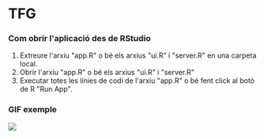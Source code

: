 # TFG

### Com obrir l'aplicació des de RStudio

1. Extreure l'arxiu "app.R" o bé els arxius "ui.R" i "server.R" en una carpeta local.
2. Obrir l'arxiu "app.R" o bé els arxius "ui.R" i "server.R"
3. Executar totes les línies de codi de l'arxiu "app.R" o bé fent click al botó de R "Run App".

### GIF exemple
<img src="Animation.gif" />

